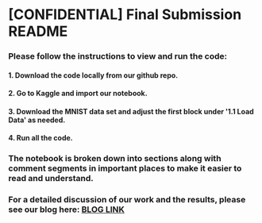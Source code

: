 # [CONFIDENTIAL] Final Submission README
### Please follow the instructions to view and run the code:
#### 1. Download the code locally from our github repo.
#### 2. Go to Kaggle and import our notebook.
#### 3. Download the MNIST data set and adjust the first block under '1.1 Load Data' as needed.
#### 4. Run all the code.
### The notebook is broken down into sections along with comment segments in important places to make it easier to read and understand.
### For a detailed discussion of our work and the results, please see our blog here: [BLOG LINK](https://medium.com/@caelenhilty/k-nearest-neighbors-for-confidence-estimation-in-classifier-networks-e4c12e53bb58)

